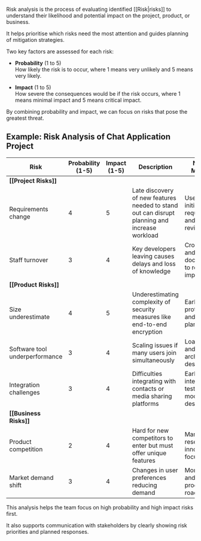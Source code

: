 Risk analysis is the process of evaluating identified [[Risk|risks]] to understand their likelihood and potential impact on the project, product, or business.

It helps prioritise which risks need the most attention and guides planning of mitigation strategies.

Two key factors are assessed for each risk:

- **Probability** (1 to 5)  
  How likely the risk is to occur, where 1 means very unlikely and 5 means very likely.

- **Impact** (1 to 5)  
  How severe the consequences would be if the risk occurs, where 1 means minimal impact and 5 means critical impact.

By combining probability and impact, we can focus on risks that pose the greatest threat.

## Example: Risk Analysis of Chat Application Project

| Risk                           | Probability (1-5) | Impact (1-5) | Description                                                                                   | Notes on Mitigation                                 |
| ------------------------------ | ----------------- | ------------ | --------------------------------------------------------------------------------------------- | --------------------------------------------------- |
| **[[Project Risks]]**              |                   |              |                                                                                               |                                                     |
| Requirements change            | 4                 | 5            | Late discovery of new features needed to stand out can disrupt planning and increase workload | Use clear initial requirements and frequent reviews |
| Staff turnover                 | 3                 | 4            | Key developers leaving causes delays and loss of knowledge                                    | Cross-training and documentation to reduce impact   |
| **[[Product Risks]]**              |                   |              |                                                                                               |                                                     |
| Size underestimate             | 4                 | 5            | Underestimating complexity of security measures like end-to-end encryption                    | Early prototyping and security planning             |
| Software tool underperformance | 3                 | 4            | Scaling issues if many users join simultaneously                                              | Load testing and scalable architecture design       |
| Integration challenges         | 3                 | 4            | Difficulties integrating with contacts or media sharing platforms                             | Early integration testing and modular design        |
| **[[Business Risks]]**             |                   |              |                                                                                               |                                                     |
| Product competition            | 2                 | 4            | Hard for new competitors to enter but must offer unique features                              | Market research and innovation focus                |
| Market demand shift            | 3                 | 4            | Changes in user preferences reducing demand                                                   | Monitor trends and adapt product roadmap            |

This analysis helps the team focus on high probability and high impact risks first.

It also supports communication with stakeholders by clearly showing risk priorities and planned responses.
